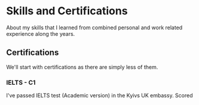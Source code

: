# Skills and Certifications
About my skills that I learned from combined personal and work related experience along the years.


## Certifications
We'll start with certifications as there are simply less of them.

### **IELTS - C1**
I've passed IELTS test (Academic version) in the Kyivs UK embassy. Scored